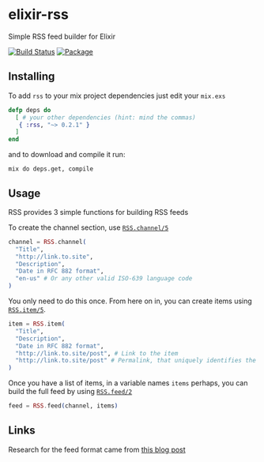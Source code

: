elixir-rss
==========

Simple RSS feed builder for Elixir

[![Build Status](https://travis-ci.org/BennyHallett/elixir-rss.svg?branch=master)](https://travis-ci.org/BennyHallett/elixir-rss)
[![Package](http://img.shields.io/hexpm/v/rss.svg)](https://hex.pm/packages/rss)

## Installing

To add `rss` to your mix project dependencies just edit your `mix.exs`

```elixir
defp deps do
  [ # your other dependencies (hint: mind the commas)
   { :rss, "~> 0.2.1" }
  ]
end
```

and to download and compile it run:

```shell
mix do deps.get, compile
```

## Usage

RSS provides 3 simple functions for building RSS feeds

To create the channel section, use [`RSS.channel/5`](https://github.com/BennyHallett/elixir-rss/blob/master/lib/rss.ex#L25-L33)

```elixir
channel = RSS.channel(
  "Title",
  "http://link.to.site",
  "Description",
  "Date in RFC 882 format",
  "en-us" # Or any other valid ISO-639 language code
)
```

You only need to do this once. From here on in, you can create items using [`RSS.item/5`](https://github.com/BennyHallett/elixir-rss/blob/master/lib/rss.ex#L13-L23).

```elixir
item = RSS.item(
  "Title",
  "Description",
  "Date in RFC 882 format",
  "http://link.to.site/post", # Link to the item
  "http://link.to.site/post" # Permalink, that uniquely identifies the item (can be the same as link above)
)
```

Once you have a list of items, in a variable names `items` perhaps, you can build the full feed by using [`RSS.feed/2`](https://github.com/BennyHallett/elixir-rss/blob/master/lib/rss.ex#L3-L11)

```elixir
feed = RSS.feed(channel, items)
```

## Links

Research for the feed format came from [this blog post](http://www.petefreitag.com/item/465.cfm)
